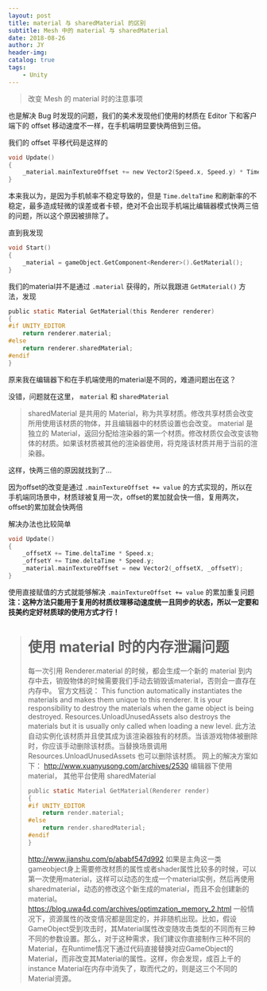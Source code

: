 ```yaml
---
layout: post
title: material 与 sharedMaterial 的区别
subtitle: Mesh 中的 material 与 sharedMaterial
date: 2018-08-26
author: JY
header-img: 
catalog: true
tags: 
    - Unity
---
```

> 改变 Mesh 的 material 时的注意事项

也是解决 Bug 时发现的问题，我们的美术发现他们使用的材质在 Editor 下和客户端下的 offset 移动速度不一样，在手机端明显要快两倍到三倍。

我们的 offset 平移代码是这样的

```c
void Update()
{  
    _material.mainTextureOffset += new Vector2(Speed.x, Speed.y) * Time.deltaTime;
}
```

本来我以为，是因为手机帧率不稳定导致的，但是 `Time.deltaTime` 和刷新率的不稳定，最多造成轻微的误差或者卡顿，绝对不会出现手机端比编辑器模式快两三倍的问题，所以这个原因被排除了。

直到我发现

```c
void Start()
{
    _material = gameObject.GetComponent<Renderer>().GetMaterial();
}
```

我们的material并不是通过 `.material` 获得的，所以我跟进 `GetMaterial()` 方法，发现

```c
public static Material GetMaterial(this Renderer renderer)
{
#if UNITY_EDITOR
    return renderer.material;
#else
    return renderer.sharedMaterial;
#endif
}
```

原来我在编辑器下和在手机端使用的material是不同的，难道问题出在这？

没错，问题就在这里， `material` 和 `sharedMaterial`

> sharedMaterial 是共用的 Material，称为共享材质。修改共享材质会改变所用使用该材质的物体，并且编辑器中的材质设置也会改变。
> material 是独立的 Material，返回分配给渲染器的第一个材质。修改材质仅会改变该物体的材质。如果该材质被其他的渲染器使用，将克隆该材质并用于当前的渲染器。

这样，快两三倍的原因就找到了...

因为offset的改变是通过 `.mainTextureOffset += value` 的方式实现的，所以在手机端同场景中，材质球被复用一次，offset的累加就会快一倍，复用两次，offset的累加就会快两倍

解决办法也比较简单

```c
void Update()
{
    _offsetX += Time.deltaTime * Speed.x;
    _offsetY += Time.deltaTime * Speed.y;
    _material.mainTextureOffset = new Vector2(_offsetX, _offsetY);
}
```

使用直接赋值的方式就能够解决 `.mainTextureOffset += value` 的累加重复问题
__注：这种方法只能用于复用的材质纹理移动速度统一且同步的状态，所以一定要和技美约定好材质球的使用方式才行！__

> # 使用 material 时的内存泄漏问题
> 每一次引用 Renderer.material 的时候，都会生成一个新的 material 到内存中去，销毁物体的时候需要我们手动去销毁该material，否则会一直存在内存中。
> 官方文档说：
> This function automatically instantiates the materials and makes them unique to this renderer. It is your responsibility to destroy the materials when the game object is being destroyed. Resources.UnloadUnusedAssets also destroys the materials but it is usually only called when loading a new level.
> 此方法自动实例化该材质并且使其成为该渲染器独有的材质。当该游戏物体被删除时，你应该手动删除该材质。当替换场景调用 Resources.UnloadUnusedAssets 也可以删除该材质。
> 网上的解决方案如下：
> <http://www.xuanyusong.com/archives/2530>
> 编辑器下使用 material， 其他平台使用 sharedMaterial
> ```c
> public static Material GetMaterial(Renderer render)  
> {  
> #if UNITY_EDITOR  
>     return render.material;  
> #else  
>     return render.sharedMaterial;  
> #endif  
> }
> ```
> <http://www.jianshu.com/p/ababf547d992>
> 如果是主角这一类gameobject身上需要修改材质的属性或者shader属性比较多的时候，可以第一次使用material，这样可以动态的生成一个material实例，然后再使用sharedmaterial，动态的修改这个新生成的material，而且不会创建新的material。
> <https://blog.uwa4d.com/archives/optimzation_memory_2.html>
> 一般情况下，资源属性的改变情况都是固定的，并非随机出现。比如，假设GameObject受到攻击时，其Material属性改变随攻击类型的不同而有三种不同的参数设置。那么，对于这种需求，我们建议你直接制作三种不同的Material，在Runtime情况下通过代码直接替换对应GameObject的Material，而非改变其Material的属性。这样，你会发现，成百上千的instance Material在内存中消失了，取而代之的，则是这三个不同的Material资源。